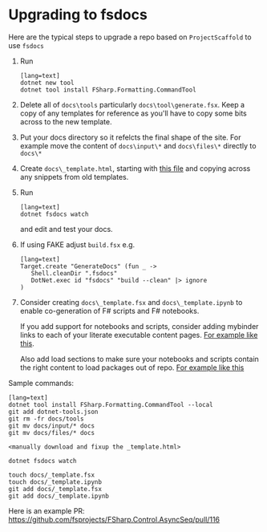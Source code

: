

# Upgrading to fsdocs

Here are the typical steps to upgrade a repo based on `ProjectScaffold` to use `fsdocs`

1. Run

       [lang=text]
       dotnet new tool
       dotnet tool install FSharp.Formatting.CommandTool

2. Delete all of `docs\tools` particularly `docs\tool\generate.fsx`.  Keep a copy of any templates for reference as you'll have to copy some bits across to the new template.

3. Put your docs directory so it refelcts the final shape of the site. For example move the content of `docs\input\*` and `docs\files\*` directly to `docs\*`

4. Create `docs\_template.html`, starting with [this file](https://github.com/fsprojects/FSharp.Formatting/blob/master/misc/templates/_template.html) and 
   copying across any snippets from old templates.

5. Run

       [lang=text]
       dotnet fsdocs watch

   and edit and test your docs.

6. If using FAKE adjust `build.fsx` e.g.

       [lang=text]
       Target.create "GenerateDocs" (fun _ ->
          Shell.cleanDir ".fsdocs"
          DotNet.exec id "fsdocs" "build --clean" |> ignore
       )

7. Consider creating `docs\_template.fsx` and `docs\_template.ipynb` to enable co-generation of F# scripts and F# notebooks.

   If you add support for notebooks and scripts, consider adding mybinder links to each of your literate executable content pages. [For example like this](https://github.com/fsprojects/FSharp.Formatting/blob/master/docs/literate.fsx#L19).

   Also add load sections to make sure your notebooks and scripts contain the right content to load packages out of repo.  [For example like this](https://github.com/fsprojects/FSharp.Formatting/blob/master/docs/literate.fsx#L1)

Sample commands: 

    [lang=text]
    dotnet tool install FSharp.Formatting.CommandTool --local
    git add dotnet-tools.json   
    git rm -fr docs/tools
    git mv docs/input/* docs
    git mv docs/files/* docs
    
    <manually download and fixup the _template.html>

    dotnet fsdocs watch

    touch docs/_template.fsx
    touch docs/_template.ipynb
    git add docs/_template.fsx
    git add docs/_template.ipynb

Here is an example PR: https://github.com/fsprojects/FSharp.Control.AsyncSeq/pull/116

